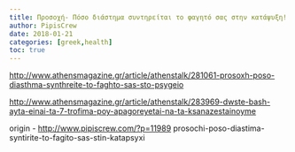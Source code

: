 ```yaml
---
title: Προσοχή- Πόσο διάστημα συντηρείται το φαγητό σας στην κατάψυξη!
author: PipisCrew
date: 2018-01-21
categories: [greek,health]
toc: true
---
```


http://www.athensmagazine.gr/article/athenstalk/281061-prosoxh-poso-diasthma-synthreite-to-faghto-sas-sto-psygeio

http://www.athensmagazine.gr/article/athenstalk/283969-dwste-bash-ayta-einai-ta-7-trofima-poy-apagoreyetai-na-ta-ksanazestainoyme

origin - http://www.pipiscrew.com/?p=11989 prosochi-poso-diastima-syntirite-to-fagito-sas-stin-katapsyxi